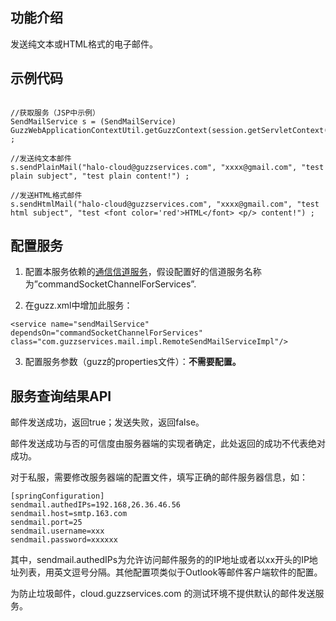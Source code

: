 ## 功能介绍 ##

发送纯文本或HTML格式的电子邮件。

## 示例代码 ##
```

//获取服务（JSP中示例）
SendMailService s = (SendMailService) GuzzWebApplicationContextUtil.getGuzzContext(session.getServletContext()).getService("sendMailService") ;

//发送纯文本邮件
s.sendPlainMail("halo-cloud@guzzservices.com", "xxxx@gmail.com", "test plain subject", "test plain content!") ;

//发送HTML格式邮件
s.sendHtmlMail("halo-cloud@guzzservices.com", "xxxx@gmail.com", "test html subject", "test <font color='red'>HTML</font> <p/> content!") ;

```

## 配置服务 ##

1. 配置本服务依赖的[通信信道服务](ManServiceChannel.md)，假设配置好的信道服务名称为”commandSocketChannelForServices”.

2. 在guzz.xml中增加此服务：

```
<service name="sendMailService" dependsOn="commandSocketChannelForServices" class="com.guzzservices.mail.impl.RemoteSendMailServiceImpl"/>
```

3. 配置服务参数（guzz的properties文件）：**不需要配置。**

## 服务查询结果API ##

邮件发送成功，返回true；发送失败，返回false。

邮件发送成功与否的可信度由服务器端的实现者确定，此处返回的成功不代表绝对成功。

对于私服，需要修改服务器端的配置文件，填写正确的邮件服务器信息，如：
```
[springConfiguration]
sendmail.authedIPs=192.168,26.36.46.56
sendmail.host=smtp.163.com
sendmail.port=25
sendmail.username=xxx
sendmail.password=xxxxxx
```

其中，sendmail.authedIPs为允许访问邮件服务的的IP地址或者以xx开头的IP地址列表，用英文逗号分隔。其他配置项类似于Outlook等邮件客户端软件的配置。

为防止垃圾邮件，cloud.guzzservices.com 的测试环境不提供默认的邮件发送服务。
